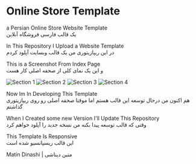 # Online Store Template
<p>a Persian Online Store Website Template <br>
یک قالب فارسی فروشگاه آنلاین
</p>

<p>In This Repository I Upload a Website Template
 <br>
در این ریپازیتوری من یک قالب وبسایت آپلود کردم</p>

<p>This is a Screenshot From Index Page
 <br>
و این یک نمای کلی از صحفه اصلی کار هست</p>

<img src="https://s16.picofile.com/file/8425267592/Part_1.jpg" alt="Section 1">
<img src="https://s16.picofile.com/file/8425267642/Part_2.jpg" alt="Section 2">
<img src="https://s16.picofile.com/file/8425267742/Part_3.jpg" alt="Section 3">
<img src="https://s16.picofile.com/file/8425267842/Part_4.jpg" alt="Section 4">

<p>Now Im In Developing This Template
 <br>
هم اکنون من درحال توسعه این قالب هستم اما موقتا صحفه اصلی رو روی ریپازیتوری گذاشتم</p>

<p>When I Created some new Version I'll Update This Repository
 <br>
وقتی که قالب توسعه پیدا بکنه من نسخه جدید را آپلود خواهم کرد</p>

<p>This Template Is Responsive <br> این قالب ریسپانسیو شده است</p>

<p>Matin Dinashi | متین دیناشی</p>
